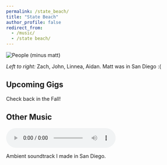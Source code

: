 ```yaml
---
permalink: /state_beach/
title: "State Beach"
author_profile: false
redirect_from: 
  - /music/
  - /state beach/
---
```


![People (minus matt)](https://imgur.com/hJ5FvC9.jpg)

_Left to right:_ Zach, John, Linnea, Aidan. Matt was in San Diego :(

Upcoming Gigs
---
Check back in the Fall!


Other Music
---

<div>
  <audio controls>
    <source src="http://aidanboyne.github.io/files/really_down.mp3" type="audio/mpeg">
  </audio>
</div>

Ambient soundtrack I made in San Diego.
